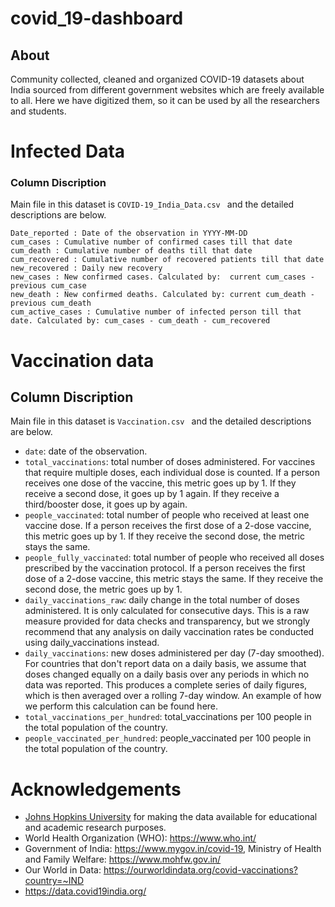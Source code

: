 # covid_19-dashboard
## **About**

Community collected, cleaned and organized COVID-19 datasets about India sourced from different government websites which are freely available to all. Here we have digitized them, so it can be used by all the researchers and students.

# Infected Data 
### Column Discription

Main file in this dataset is `COVID-19_India_Data.csv ` and the detailed descriptions are below. 

    Date_reported : Date of the observation in YYYY-MM-DD
    cum_cases : Cumulative number of confirmed cases till that date
    cum_death : Cumulative number of deaths till that date
    cum_recovered : Cumulative number of recovered patients till that date
    new_recovered : Daily new recovery 
    new_cases : New confirmed cases. Calculated by:  current cum_cases - previous cum_case
    new_death : New confirmed deaths. Calculated by: current cum_death - previous cum_death
    cum_active_cases : Cumulative number of infected person till that date. Calculated by: cum_cases - cum_death - cum_recovered
   
  

# Vaccination data

## Column Discription

Main file in this dataset is `Vaccination.csv ` and the detailed descriptions are below. 

- `date`: date of the observation.
- `total_vaccinations`: total number of doses administered. For vaccines that require multiple doses, each individual dose is counted. If a person receives one dose of the vaccine, this metric goes up by 1. If they receive a second dose, it goes up by 1 again. If they receive a third/booster dose, it goes up by again.
- `people_vaccinated`: total number of people who received at least one vaccine dose. If a person receives the first dose of a 2-dose vaccine, this metric goes up by 1. If they receive the second dose, the metric stays the same.
- `people_fully_vaccinated`: total number of people who received all doses prescribed by the vaccination protocol. If a person receives the first dose of a 2-dose vaccine, this metric stays the same. If they receive the second dose, the metric goes up by 1.
- `daily_vaccinations_raw`: daily change in the total number of doses administered. It is only calculated for consecutive days. This is a raw measure provided for data checks and transparency, but we strongly recommend that any analysis on daily vaccination rates be conducted using daily_vaccinations instead.
- `daily_vaccinations`: new doses administered per day (7-day smoothed). For countries that don't report data on a daily basis, we assume that doses changed equally on a daily basis over any periods in which no data was reported. This produces a complete series of daily figures, which is then averaged over a rolling 7-day window. An example of how we perform this calculation can be found here.
- `total_vaccinations_per_hundred`: total_vaccinations per 100 people in the total population of the country.
- `people_vaccinated_per_hundred`: people_vaccinated per 100 people in the total population of the country.






# Acknowledgements

- [Johns Hopkins University](https://github.com/CSSEGISandData/COVID-19) for making the data available for educational and academic research purposes.
- World Health Organization (WHO): https://www.who.int/
- Government of India: https://www.mygov.in/covid-19,  Ministry of Health and Family Welfare: https://www.mohfw.gov.in/
- Our World in Data: https://ourworldindata.org/covid-vaccinations?country=~IND
- https://data.covid19india.org/
